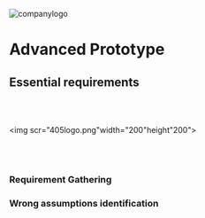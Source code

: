 ![companylogo]({{site.baseurl}}/images/405logo.png)

<h1> Advanced Prototype </hi>

## Essential requirements
<br> <br/>

<img scr="405logo.png"width="200"height"200">

<br> <br/>

### Requirement Gathering


### Wrong assumptions identification
